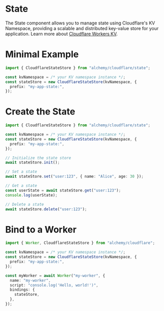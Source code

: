 # State

The State component allows you to manage state using Cloudflare's KV Namespace, providing a scalable and distributed key-value store for your application. Learn more about [Cloudflare Workers KV](https://developers.cloudflare.com/workers/runtime-apis/kv).

# Minimal Example

```ts twoslash
import { CloudflareStateStore } from "alchemy/cloudflare/state";

const kvNamespace = /* your KV namespace instance */;
const stateStore = new CloudflareStateStore(kvNamespace, {
  prefix: "my-app-state:",
});
```

# Create the State

```ts twoslash
import { CloudflareStateStore } from "alchemy/cloudflare/state";

const kvNamespace = /* your KV namespace instance */;
const stateStore = new CloudflareStateStore(kvNamespace, {
  prefix: "my-app-state:",
});

// Initialize the state store
await stateStore.init();

// Set a state
await stateStore.set("user:123", { name: "Alice", age: 30 });

// Get a state
const userState = await stateStore.get("user:123");
console.log(userState);

// Delete a state
await stateStore.delete("user:123");
```

# Bind to a Worker

```ts twoslash
import { Worker, CloudflareStateStore } from "alchemy/cloudflare";

const kvNamespace = /* your KV namespace instance */;
const stateStore = new CloudflareStateStore(kvNamespace, {
  prefix: "my-app-state:",
});

const myWorker = await Worker("my-worker", {
  name: "my-worker",
  script: "console.log('Hello, world!')",
  bindings: {
    stateStore,
  },
});
```